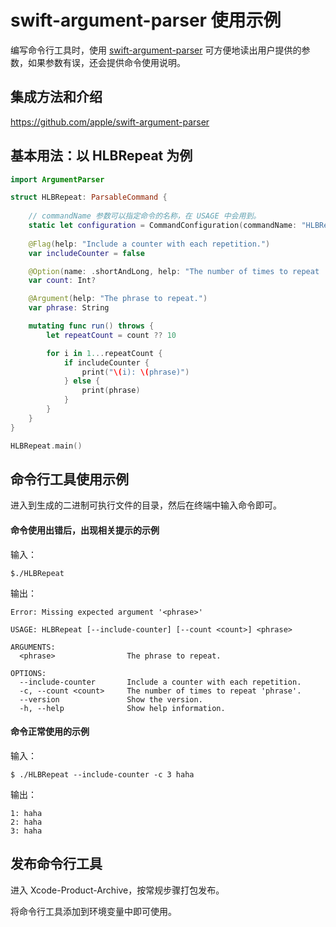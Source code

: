 # swift-argument-parser 使用示例

编写命令行工具时，使用 [swift-argument-parser](https://github.com/apple/swift-argument-parser) 可方便地读出用户提供的参数，如果参数有误，还会提供命令使用说明。  

## 集成方法和介绍

https://github.com/apple/swift-argument-parser

## 基本用法：以 HLBRepeat 为例

```swift
import ArgumentParser

struct HLBRepeat: ParsableCommand {
    
    // commandName 参数可以指定命令的名称，在 USAGE 中会用到。
    static let configuration = CommandConfiguration(commandName: "HLBRepeat", version: "0.0.1")
    
    @Flag(help: "Include a counter with each repetition.")
    var includeCounter = false

    @Option(name: .shortAndLong, help: "The number of times to repeat 'phrase'.")
    var count: Int?

    @Argument(help: "The phrase to repeat.")
    var phrase: String

    mutating func run() throws {
        let repeatCount = count ?? 10

        for i in 1...repeatCount {
            if includeCounter {
                print("\(i): \(phrase)")
            } else {
                print(phrase)
            }
        }
    }
}

HLBRepeat.main()
```

## 命令行工具使用示例

进入到生成的二进制可执行文件的目录，然后在终端中输入命令即可。

#### 命令使用出错后，出现相关提示的示例

输入：

```
$./HLBRepeat
```

输出：

```
Error: Missing expected argument '<phrase>'

USAGE: HLBRepeat [--include-counter] [--count <count>] <phrase>

ARGUMENTS:
  <phrase>                The phrase to repeat.

OPTIONS:
  --include-counter       Include a counter with each repetition.
  -c, --count <count>     The number of times to repeat 'phrase'.
  --version               Show the version.
  -h, --help              Show help information.
```

#### 命令正常使用的示例

输入：

```
$ ./HLBRepeat --include-counter -c 3 haha
```

输出：

```
1: haha
2: haha
3: haha
```

## 发布命令行工具

进入 Xcode-Product-Archive，按常规步骤打包发布。  

将命令行工具添加到环境变量中即可使用。